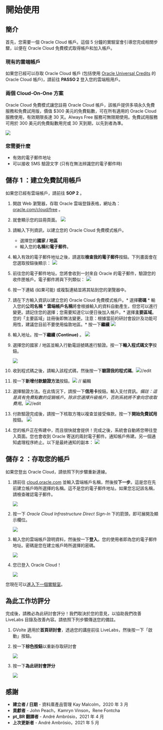 # 開始使用

## 簡介

首先，您需要一個 Oracle Cloud 帳戶。這個 5 分鐘的實驗室會引導您完成相關步驟，以便在 Oracle Cloud 免費模式取得帳戶和加入帳戶。

### 現有的雲端帳戶

如果您已經可以存取 Oracle Cloud 帳戶 (包括使用 [Oracle Universal Credits](https://docs.oracle.com/en/cloud/get-started/subscriptions-cloud/csgsg/universal-credits.html) 的 Oracle Cloud 帳戶)，請前往 **PASSO 2** 登入您的雲端租用戶。

### 兩個 Cloud-On-One 方案

Oracle Cloud 免費模式讓您註冊 Oracle Cloud 帳戶，該帳戶提供多項永久免費服務和免費試用版，價值 $300 美元的免費點數，可在所有適用的 Oracle Cloud 服務使用，有效期限長達 30 天。Always Free 服務可無限期使用。免費試用服務可用於 300 美元的免費點數用完或 30 天到期，以先到者為準。

![](images/pt_BR-freetrial.png " ")

### 您需要什麼

*   有效的電子郵件地址
*   可以接收 SMS 驗證文字 (只有在無法辨識您的電子郵件時)

## **儲存 1** ：建立免費試用帳戶

如果您已經有雲端帳戶，請前往 **SOP 2** 。

1.  開啟 Web 瀏覽器，存取 Oracle 雲端登錄表格，網址為：[oracle.com/cloud/free](https://myservices.us.oraclecloud.com/mycloud/signup?language=pt_BR) 。
    
2.  就會顯示您的註冊頁面。 ![](images/pt_BR-cloud-infrastructure.png " ")
    
3.  請輸入下列資訊，以建立您的 Oracle Cloud 免費模式帳戶。
    
    *   選擇您的**國家 / 地區**
    *   輸入您的**名稱**和**電子郵件**。
4.  輸入有效的電子郵件地址之後，請選取**檢查我的電子郵件**按鈕。下列畫面會在您選取按鈕後顯示： ![](images/pt_BR-verify-email.png " ")
    
5.  前往您的電子郵件地址。您將會收到一封來自 Oracle 的電子郵件，驗證您的收件匣帳戶。電子郵件將與下列類似： ![](images/pt_BR-verification-mail.png " ")
    
6.  按一下連結 (如果可能) 或複製連結並將其貼到您的瀏覽器中。
    
7.  請在下方輸入資訊以建立您的 Oracle Cloud 免費模式帳戶。\* 選擇**密碼** \* 輸入您的**公司名稱** \* **雲端帳戶名稱**將會根據輸入的資料自動產生，但您可以進行變更。請記住您的選擇；您需要知道它以便日後加入帳戶。\* 選擇**主要區域**。您的「主要區域」註冊後即無法變更。注意：根據當前的研討會設計及功能可用性，建議您目前不要使用倫敦地區。\* 按一下**繼續** ![](images/pt_BR-account-info.png " ")
    
8.  輸入地址。按一下**繼續 (Continue)** 。 ![](images/pt_BR-free-tier-address.png " ")
    
9.  選擇您的國家 / 地區並輸入行動電話號碼進行驗證。按一下**輸入程式碼文字**按鈕。
    
    ![](images/pt_BR-free-tier-address-2.png " ")
    
10.  收到程式碼之後，請輸入該程式碼，然後按一下**驗證我的程式碼**。![](images/pt_BR-free-tier-address-4.png " ")//edit
    
11.  按一下**新增付款驗證方法**按鈕。![](images/pt_BR-free-tier-payment-1.png " ") // 編輯
    
12.  選擇驗證方法。在此情況下，請按一下**信用卡**按鈕。輸入支付資訊。_備註：這是具有免費點數的促銷帳戶。除非您選擇升級帳戶，否則系統將不會向您收取費用_。![](images/pt_BR-free-tier-payment-2.png " ")//edit
    
13.  付款驗證完成後，請按一下核取方塊以複查並接受條款。按一下**開始免費試用**按鈕。 ![](images/pt_BR-free-tier-agreement.png " ")
    
14.  您的帳戶正在佈建中，而且很快就會提供！完成之後，系統會自動將您帶往登入頁面。您也會收到 Oracle 寄送的兩封電子郵件。通知帳戶佈建。另一個通知處理程序終止。以下是最終通知的副本： ![](images/pt_BR-account-provisioned.png " ")
    

## **儲存 2** ：存取您的帳戶

如果您登出 Oracle Cloud，請依照下列步驟重新連線。

1.  請前往 [cloud.oracle.com](https://cloud.oracle.com) 並輸入雲端帳戶名稱，然後按**下一步**。這是您在先前建立帳戶時所選擇的名稱。這不是您的電子郵件地址。如果您忘記該名稱，請檢查確認電子郵件。
    
    ![](images/pt_BR-cloud-oracle.png " ")
    
2.  按一下 _Oracle Cloud Infrastructure Direct Sign-In_ 下的箭頭，即可展開及顯示欄位。
    
    ![](images/pt_BR-cloud-login-tenant.png " ")
    
3.  輸入您的雲端帳戶證明資料，然後按一下**登入**。您的使用者即為您的電子郵件地址。密碼是您在建立帳戶時所選擇的密碼。
    
    ![](images/pt_BR-oci-signin.png " ")
    
4.  您已登入 Oracle Cloud！
    
    ![](images/pt_BR-oci-console-home-page.png " ")
    

您現在可以[進入下一個實驗室](#next)。

## **為此工作坊評分**

完成後，請務必為此研討會評分！我們取決於您的意見，以協助我們改善 LiveLabs 目錄及改善內容。請依照下列步驟傳送您的備註。

1.  GVolte 適用於**首頁研討會**，透過您的講座前往 LiveLabs，然後按一下「啟動」按鈕。
    
2.  按一下**棕色按鈕**以重新存取研討會
    
    ![](images/pt_BR-workshop-homepage-2.png " ")
    
3.  按一下**為此研討會評分**
    
    ![](images/pt_BR-rate-this-workshop.png " ")
    

## **感謝**

*   **建立者 / 日期** - 資料庫產品管理 Kay Malcolm，2020 年 3 月
*   **貢獻者** - John Peach，Kamryn Vinson，Rene Fontcha
*   **pt\_BR 翻譯者** - André Ambrósio，2021 年 4 月
*   **上次更新者** - André Ambrósio，2021 年 5 月